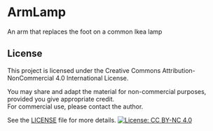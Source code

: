 # ArmLamp
An arm that replaces the foot on a common Ikea lamp

## License

This project is licensed under the Creative Commons Attribution-NonCommercial 4.0 International License.

You may share and adapt the material for non-commercial purposes, provided you give appropriate credit.  
For commercial use, please contact the author.

See the [LICENSE](LICENSE) file for more details.
[![License: CC BY-NC 4.0](https://licensebuttons.net/l/by-nc/4.0/88x31.png)](https://creativecommons.org/licenses/by-nc/4.0/)
